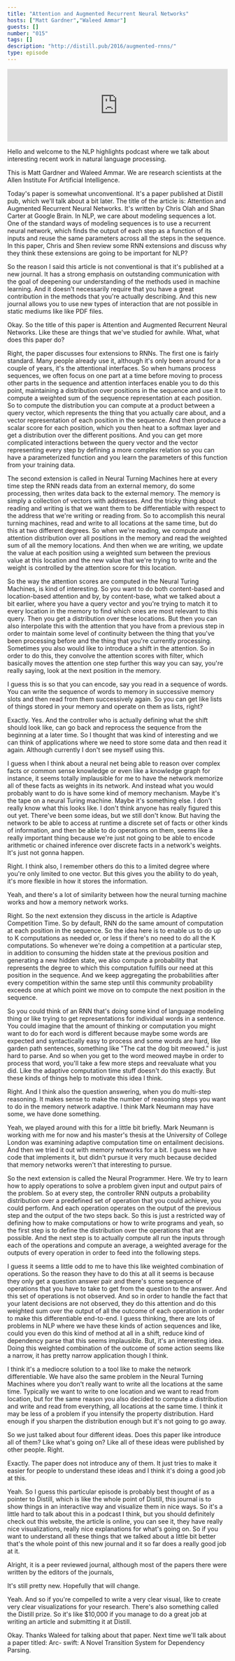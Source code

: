 ```yaml
---
title: "Attention and Augmented Recurrent Neural Networks"
hosts: ["Matt Gardner","Waleed Ammar"]
guests: []
number: "015"
tags: []
description: "http://distill.pub/2016/augmented-rnns/"
type: episode
---
```


<iframe width="100%" height="166" scrolling="no" frameborder="no" src="https://w.soundcloud.com/player/?&url=https%3A%2F%2Fapi.soundcloud.com%2Ftracks%2F326644810&show_artwork=true&show_comments=false"></iframe>

<turn speaker="Matt Gardner" timestamp="00:00">

Hello and welcome to the NLP highlights podcast where we talk about interesting recent work in
natural language processing.

</turn>


<turn speaker="Waleed Ammar" timestamp="00:06">

This is Matt Gardner and Waleed Ammar. We are research scientists at the Allen Institute For
Artificial Intelligence.

</turn>


<turn speaker="Waleed Ammar" timestamp="00:11">

Today's paper is somewhat unconventional. It's a paper published at Distill pub, which we'll talk
about a bit later. The title of the article is: Attention and Augmented Recurrent Neural Networks.
It's written by Chris Olah and Shan Carter at Google Brain. In NLP, we care about modeling sequences
a lot. One of the standard ways of modeling sequences is to use a recurrent neural network, which
finds the output of each step as a function of its inputs and reuse the same parameters across all
the steps in the sequence. In this paper, Chris and Shen review some RNN extensions and discuss why
they think these extensions are going to be important for NLP?

</turn>


<turn speaker="Waleed Ammar" timestamp="00:56">

So the reason I said this article is not conventional is that it's published at a new journal. It
has a strong emphasis on outstanding communication with the goal of deepening our understanding of
the methods used in machine learning. And it doesn't necessarily require that you have a great
contribution in the methods that you're actually describing. And this new journal allows you to use
new types of interaction that are not possible in static mediums like like PDF files.

</turn>


<turn speaker="Matt Gardner" timestamp="01:29">

Okay. So the title of this paper is Attention and Augmented Recurrent Neural Networks. Like these
are things that we've studied for awhile. What, what does this paper do?

</turn>


<turn speaker="Waleed Ammar" timestamp="01:39">

Right, the paper discusses four extensions to RNNs. The first one is fairly standard. Many people
already use it, although it's only been around for a couple of years, it's the attentional
interfaces. So when humans process sequences, we often focus on one part at a time before moving to
process other parts in the sequence and attention interfaces enable you to do this point,
maintaining a distribution over positions in the sequence and use it to compute a weighted sum of
the sequence representation at each position. So to compute the distribution you can compute at a
product between a query vector, which represents the thing that you actually care about, and a
vector representation of each position in the sequence. And then produce a scalar score for each
position, which you then heat to a softmax layer and get a distribution over the different
positions. And you can get more complicated interactions between the query vector and the vector
representing every step by defining a more complex relation so you can have a parameterized function
and you learn the parameters of this function from your training data.

</turn>


<turn speaker="Waleed Ammar" timestamp="02:51">

The second extension is called in Neural Turning Machines here at every time step the RNN reads data
from an external memory, do some processing, then writes data back to the external memory. The
memory is simply a collection of vectors with addresses. And the tricky thing about reading and
writing is that we want them to be differentiable with respect to the address that we're writing or
reading from. So to accomplish this neural turning machines, read and write to all locations at the
same time, but do this at two different degrees. So when we're reading, we compute and attention
distribution over all positions in the memory and read the weighted sum of all the memory locations.
And then when we are writing, we update the value at each position using a weighted sum between the
previous value at this location and the new value that we're trying to write and the weight is
controlled by the attention score for this location.

</turn>


<turn speaker="Waleed Ammar" timestamp="03:52">

So the way the attention scores are computed in the Neural Turing Machines, is kind of interesting.
So you want to do both content-based and location-based attention and by, by content-base, what we
talked about a bit earlier, where you have a query vector and you're trying to match it to every
location in the memory to find which ones are most relevant to this query. Then you get a
distribution over these locations. But then you can also interpolate this with the attention that
you have from a previous step in order to maintain some level of continuity between the thing that
you've been processing before and the thing that you're currently processing. Sometimes you also
would like to introduce a shift in the attention. So in order to do this, they convolve the
attention scores with filter, which basically moves the attention one step further this way you can
say, you're really saying, look at the next position in the memory.

</turn>


<turn speaker="Matt Gardner" timestamp="05:05">

I guess this is so that you can encode, say you read in a sequence of words. You can write the
sequence of words to memory in successive memory slots and then read from them successively again.
So you can get like lists of things stored in your memory and operate on them as lists, right?

</turn>


<turn speaker="Waleed Ammar" timestamp="05:27">

Exactly. Yes. And the controller who is actually defining what the shift should look like, can go
back and reprocess the sequence from the beginning at a later time. So I thought that was kind of
interesting and we can think of applications where we need to store some data and then read it
again. Although currently I don't see myself using this.

</turn>


<turn speaker="Matt Gardner" timestamp="05:55">

I guess when I think about a neural net being able to reason over complex facts or common sense
knowledge or even like a knowledge graph for instance, it seems totally implausible for me to have
the network memorize all of these facts as weights in its network. And instead what you would
probably want to do is have some kind of memory mechanism. Maybe it's the tape on a neural Turing
machine. Maybe it's something else. I don't really know what this looks like. I don't think anyone
has really figured this out yet. There've been some ideas, but we still don't know. But having the
network to be able to access at runtime a discrete set of facts or other kinds of information, and
then be able to do operations on them, seems like a really important thing because we're just not
going to be able to encode arithmetic or chained inference over discrete facts in a network's
weights. It's just not gonna happen.

</turn>


<turn speaker="Waleed Ammar" timestamp="06:49">

Right. I think also, I remember others do this to a limited degree where you're only limited to one
vector. But this gives you the ability to do yeah, it's more flexible in how it stores the
information.

</turn>


<turn speaker="Matt Gardner" timestamp="07:01">

Yeah, and there's a lot of similarity between how the neural turning machine works and how a memory
network works.

</turn>


<turn speaker="Waleed Ammar" timestamp="07:08">

Right. So the next extension they discuss in the article is Adaptive Competition Time. So by
default, RNN do the same amount of computation at each position in the sequence. So the idea here is
to enable us to do up to K computations as needed or, or less if there's no need to do all the K
computations. So whenever we're doing a competition at a particular step, in addition to consuming
the hidden state at the previous position and generating a new hidden state, we also compute a
probability that represents the degree to which this computation fulfills our need at this position
in the sequence. And we keep aggregating the probabilities after every competition within the same
step until this community probability exceeds one at which point we move on to compute the next
position in the sequence.

</turn>


<turn speaker="Matt Gardner" timestamp="08:04">

So you could think of an RNN that's doing some kind of language modeling thing or like trying to get
representations for individual words in a sentence. You could imagine that the amount of thinking or
computation you might want to do for each word is different because maybe some words are expected
and syntactically easy to process and some words are hard, like garden path sentences, something
like "The cat the dog bit meowed." is just hard to parse. And so when you get to the word meowed
maybe in order to process that word, you'll take a few more steps and reevaluate what you did. Like
the adaptive computation time stuff doesn't do this exactly. But these kinds of things help to
motivate this idea I think.

</turn>


<turn speaker="Waleed Ammar" timestamp="08:45">

Right. And I think also the question answering, when you do multi-step reasoning. It makes sense to
make the number of reasoning steps you want to do in the memory network adaptive. I think Mark
Neumann may have some, we have done something.

</turn>


<turn speaker="Matt Gardner" timestamp="09:06">

Yeah, we played around with this for a little bit briefly. Mark Neumann is working with me for now
and his master's thesis at the University of College London was examining adaptive computation time
on entailment decisions. And then we tried it out with memory networks for a bit. I guess we have
code that implements it, but didn't pursue it very much because decided that memory networks weren't
that interesting to pursue.

</turn>


<turn speaker="Waleed Ammar" timestamp="09:33">

So the next extension is called the Neural Programmer. Here. We try to learn how to apply operations
to solve a problem given input and output pairs of the problem. So at every step, the controller RNN
outputs a probability distribution over a predefined set of operation that you could achieve, you
could perform. And each operation operates on the output of the previous step and the output of the
two steps back. So this is just a restricted way of defining how to make computations or how to
write programs and yeah, so the first step is to define the distribution over the operations that
are possible. And the next step is to actually compute all run the inputs through each of the
operations and compute an average, a weighted average for the outputs of every operation in order to
feed into the following steps.

</turn>


<turn speaker="Matt Gardner" timestamp="10:38">

I guess it seems a little odd to me to have this like weighted combination of operations. So the
reason they have to do this at all it seems is because they only get a question answer pair and
there's some sequence of operations that you have to take to get from the question to the answer.
And this set of operations is not observed. And so in order to handle the fact that your latent
decisions are not observed, they do this attention and do this weighted sum over the output of all
the outcome of each operation in order to make this differentiable end-to-end. I guess thinking,
there are lots of problems in NLP where we have these kinds of action sequences and like, could you
even do this kind of method at all in a shift, reduce kind of dependency parse that this seems
implausible. But, it's an interesting idea. Doing this weighted combination of the outcome of some
action seems like a narrow, it has pretty narrow application though I think.

</turn>


<turn speaker="Waleed Ammar" timestamp="11:39">

I think it's a mediocre solution to a tool like to make the network differentiable. We have also the
same problem in the Neural Turning Machines where you don't really want to write all the locations
at the same time. Typically we want to write to one location and we want to read from location, but
for the same reason you also decided to compute a distribution and write and read from everything,
all locations at the same time. I think it may be less of a problem if you intensify the property
distribution. Hard enough if you sharpen the distribution enough but it's not going to go away.

</turn>


<turn speaker="Matt Gardner" timestamp="12:21">

So we just talked about four different ideas. Does this paper like introduce all of them? Like
what's going on? Like all of these ideas were published by other people. Right.

</turn>


<turn speaker="Waleed Ammar" timestamp="12:31">

Exactly. The paper does not introduce any of them. It just tries to make it easier for people to
understand these ideas and I think it's doing a good job at this.

</turn>


<turn speaker="Matt Gardner" timestamp="12:43">

Yeah. So I guess this particular episode is probably best thought of as a pointer to Distill, which
is like the whole point of Distill, this journal is to show things in an interactive way and
visualize them in nice ways. So it's a little hard to talk about this in a podcast I think, but you
should definitely check out this website, the article is online, you can see it, they have really
nice visualizations, really nice explanations for what's going on. So if you want to understand all
these things that we talked about a little bit better that's the whole point of this new journal and
it so far does a really good job at it.

</turn>


<turn speaker="Waleed Ammar" timestamp="13:23">

Alright, it is a peer reviewed journal, although most of the papers there were written by the
editors of the journals,

</turn>


<turn speaker="Matt Gardner" timestamp="13:30">

It's still pretty new. Hopefully that will change.

</turn>


<turn speaker="Waleed Ammar" timestamp="13:32">

Yeah. And so if you're compelled to write a very clear visual, like to create very clear
visualizations for your research. There's also something called the Distill prize. So it's like
$10,000 if you manage to do a great job at writing an article and submitting it at Distill.

</turn>


<turn speaker="Matt Gardner" timestamp="13:56">

Okay. Thanks Waleed for talking about that paper. Next time we'll talk about a paper titled: Arc-
swift: A Novel Transition System for Dependency Parsing.

</turn>
